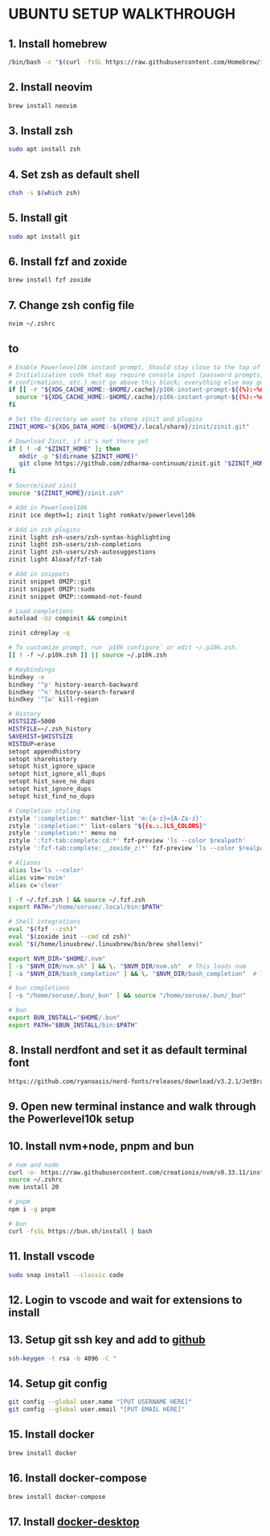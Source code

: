 # UBUNTU SETUP WALKTHROUGH

## 1. Install homebrew

```bash
/bin/bash -c "$(curl -fsSL https://raw.githubusercontent.com/Homebrew/install/HEAD/install.sh)"
```

## 2. Install neovim

```bash
brew install neovim
```

## 3. Install zsh

```bash
sudo apt install zsh
```

## 4. Set zsh as default shell

```bash
chsh -s $(which zsh)
```

## 5. Install git

```bash
sudo apt install git
```

## 6. Install fzf and zoxide

```bash
brew install fzf zoxide
```

## 7. Change zsh config file

```bash
nvim ~/.zshrc
```

## to

```bash
# Enable Powerlevel10k instant prompt. Should stay close to the top of ~/.zshrc.
# Initialization code that may require console input (password prompts, [y/n]
# confirmations, etc.) must go above this block; everything else may go below.
if [[ -r "${XDG_CACHE_HOME:-$HOME/.cache}/p10k-instant-prompt-${(%):-%n}.zsh" ]]; then
  source "${XDG_CACHE_HOME:-$HOME/.cache}/p10k-instant-prompt-${(%):-%n}.zsh"
fi

# Set the directory we want to store zinit and plugins
ZINIT_HOME="${XDG_DATA_HOME:-${HOME}/.local/share}/zinit/zinit.git"

# Download Zinit, if it's not there yet
if [ ! -d "$ZINIT_HOME" ]; then
   mkdir -p "$(dirname $ZINIT_HOME)"
   git clone https://github.com/zdharma-continuum/zinit.git "$ZINIT_HOME"
fi

# Source/Load zinit
source "${ZINIT_HOME}/zinit.zsh"

# Add in Powerlevel10k
zinit ice depth=1; zinit light romkatv/powerlevel10k

# Add in zsh plugins
zinit light zsh-users/zsh-syntax-highlighting
zinit light zsh-users/zsh-completions
zinit light zsh-users/zsh-autosuggestions
zinit light Aloxaf/fzf-tab

# Add in snippets
zinit snippet OMZP::git
zinit snippet OMZP::sudo
zinit snippet OMZP::command-not-found

# Load completions
autoload -Uz compinit && compinit

zinit cdreplay -q

# To customize prompt, run `p10k configure` or edit ~/.p10k.zsh.
[[ ! -f ~/.p10k.zsh ]] || source ~/.p10k.zsh

# Keybindings
bindkey -e
bindkey '^p' history-search-backward
bindkey '^n' history-search-forward
bindkey '^[w' kill-region

# History
HISTSIZE=5000
HISTFILE=~/.zsh_history
SAVEHIST=$HISTSIZE
HISTDUP=erase
setopt appendhistory
setopt sharehistory
setopt hist_ignore_space
setopt hist_ignore_all_dups
setopt hist_save_no_dups
setopt hist_ignore_dups
setopt hist_find_no_dups

# Completion styling
zstyle ':completion:*' matcher-list 'm:{a-z}={A-Za-z}'
zstyle ':completion:*' list-colors "${(s.:.)LS_COLORS}"
zstyle ':completion:*' menu no
zstyle ':fzf-tab:complete:cd:*' fzf-preview 'ls --color $realpath'
zstyle ':fzf-tab:complete:__zoxide_z:*' fzf-preview 'ls --color $realpath'

# Aliases
alias ls='ls --color'
alias vim='nvim'
alias c='clear'

[ -f ~/.fzf.zsh ] && source ~/.fzf.zsh
export PATH="/home/soruse/.local/bin:$PATH"

# Shell integrations
eval "$(fzf --zsh)"
eval "$(zoxide init --cmd cd zsh)"
eval "$(/home/linuxbrew/.linuxbrew/bin/brew shellenv)"

export NVM_DIR="$HOME/.nvm"
[ -s "$NVM_DIR/nvm.sh" ] && \. "$NVM_DIR/nvm.sh"  # This loads nvm
[ -s "$NVM_DIR/bash_completion" ] && \. "$NVM_DIR/bash_completion"  # This loads nvm bash_completion

# bun completions
[ -s "/home/soruse/.bun/_bun" ] && source "/home/soruse/.bun/_bun"

# bun
export BUN_INSTALL="$HOME/.bun"
export PATH="$BUN_INSTALL/bin:$PATH"
```

## 8. Install nerdfont and set it as default terminal font

```bash
https://github.com/ryanoasis/nerd-fonts/releases/download/v3.2.1/JetBrainsMono.zip
```

## 9. Open new terminal instance and walk through the Powerlevel10k setup

## 10. Install nvm+node, pnpm and bun

```bash
# nvm and node
curl -o- https://raw.githubusercontent.com/creationix/nvm/v0.33.11/install.sh | zsh
source ~/.zshrc
nvm install 20

# pnpm
npm i -g pnpm

# bun
curl -fsSL https://bun.sh/install | bash
```

## 11. Install vscode

```bash
sudo snap install --classic code
```

## 12. Login to vscode and wait for extensions to install

## 13. Setup git ssh key and add to [github](https://github.com/settings/keys)

```bash
ssh-keygen -t rsa -b 4096 -C "
```

## 14. Setup git config

```bash
git config --global user.name "[PUT USERNAME HERE]"
git config --global user.email "[PUT EMAIL HERE]"
```

## 15. Install docker

```bash
brew install docker
```

## 16. Install docker-compose

```bash
brew install docker-compose
```

## 17. Install [docker-desktop](https://docs.docker.com/desktop/install/ubuntu/)
